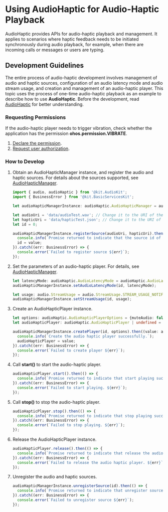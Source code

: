 # Using AudioHaptic for Audio-Haptic Playback
<!--Kit: Audio Kit-->
<!--Subsystem: Multimedia-->
<!--Owner: @songshenke-->
<!--Designer: @caixuejiang; @hao-liangfei; @zhanganxiang-->
<!--Tester: @Filger-->
<!--Adviser: @zengyawen-->

AudioHaptic provides APIs for audio-haptic playback and management. It applies to scenarios where haptic feedback needs to be initiated synchronously during audio playback, for example, when there are incoming calls or messages or users are typing.

## Development Guidelines

The entire process of audio-haptic development involves management of audio and haptic sources, configuration of an audio latency mode and audio stream usage, and creation and management of an audio-haptic player. This topic uses the process of one-time audio-haptic playback as an example to describe how to use **AudioHaptic**. Before the development, read [AudioHaptic](../../reference/apis-audio-kit/js-apis-audioHaptic.md#audiohapticmanager) for better understanding.

### Requesting Permissions

If the audio-haptic player needs to trigger vibration, check whether the application has the permission **ohos.permission.VIBRATE**.

1. [Declare the permission](../../security/AccessToken/declare-permissions.md).
2. [Request user authorization](../../security/AccessToken/request-user-authorization.md).

### How to Develop

1. Obtain an AudioHapticManager instance, and register the audio and haptic sources. For details about the sources supported, see [AudioHapticManager](../../reference/apis-audio-kit/js-apis-audioHaptic.md#audiohapticmanager).

   ```ts
   import { audio, audioHaptic } from '@kit.AudioKit';
   import { BusinessError } from '@kit.BasicServicesKit';

   let audioHapticManagerInstance: audioHaptic.AudioHapticManager = audioHaptic.getAudioHapticManager();

   let audioUri = 'data/audioTest.wav'; // Change it to the URI of the target audio source.
   let hapticUri = 'data/hapticTest.json'; // Change it to the URI of the target haptic source.
   let id = 0;

   audioHapticManagerInstance.registerSource(audioUri, hapticUri).then((value: number) => {
     console.info(`Promise returned to indicate that the source id of the registered source ${value}.`);
     id = value;
   }).catch((err: BusinessError) => {
     console.error(`Failed to register source ${err}`);
   });
   ```

2. Set the parameters of an audio-haptic player. For details, see [AudioHapticManager](../../reference/apis-audio-kit/js-apis-audioHaptic.md#audiohapticmanager).

   ```ts
   let latencyMode: audioHaptic.AudioLatencyMode = audioHaptic.AudioLatencyMode.AUDIO_LATENCY_MODE_FAST;
   audioHapticManagerInstance.setAudioLatencyMode(id, latencyMode);

   let usage: audio.StreamUsage = audio.StreamUsage.STREAM_USAGE_NOTIFICATION;
   audioHapticManagerInstance.setStreamUsage(id, usage);
   ```

3. Create an AudioHapticPlayer instance.

   ```ts
   let options: audioHaptic.AudioHapticPlayerOptions = {muteAudio: false, muteHaptics: false};
   let audioHapticPlayer: audioHaptic.AudioHapticPlayer | undefined = undefined;

   audioHapticManagerInstance.createPlayer(id, options).then((value: audioHaptic.AudioHapticPlayer) => {
     console.info(`Create the audio haptic player successfully.`);
     audioHapticPlayer = value;
   }).catch((err: BusinessError) => {
     console.error(`Failed to create player ${err}`);
   });
   ```

4. Call **start()** to start the audio-haptic player.

   ```ts
   audioHapticPlayer.start().then(() => {
     console.info(`Promise returned to indicate that start playing successfully.`);
   }).catch((err: BusinessError) => {
     console.error(`Failed to start playing. ${err}`);
   });
   ```

5. Call **stop()** to stop the audio-haptic player.

   ```ts
   audioHapticPlayer.stop().then(() => {
     console.info(`Promise returned to indicate that stop playing successfully.`);
   }).catch((err: BusinessError) => {
     console.error(`Failed to stop playing. ${err}`);
   });
   ```

6. Release the AudioHapticPlayer instance.

   ```ts
   audioHapticPlayer.release().then(() => {
     console.info(`Promise returned to indicate that release the audio haptic player successfully.`);
   }).catch((err: BusinessError) => {
     console.error(`Failed to release the audio haptic player. ${err}`);
   });
   ```

7. Unregister the audio and haptic sources.

   ```ts
   audioHapticManagerInstance.unregisterSource(id).then(() => {
     console.info(`Promise returned to indicate that unregister source successfully`);
   }).catch((err: BusinessError) => {
     console.error(`Failed to unregister source ${err}`);
   });
   ```
